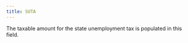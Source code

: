 ```yaml
---
title: SUTA
---
```



The taxable amount for the state unemployment tax is populated in this  field.
